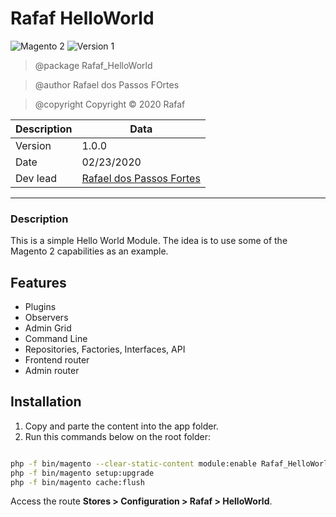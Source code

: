 # Rafaf HelloWorld

![Magento 2](https://img.shields.io/badge/Magento-2.3.4-orange.svg) ![Version 1](https://img.shields.io/badge/Version-1.0-green.svg)


>   @package      Rafaf_HelloWorld

>   @author       Rafael dos Passos FOrtes

>   @copyright    Copyright &copy; 2020 Rafaf


Description | Data
-------- | ---
Version | 1.0.0
Date     | 02/23/2020
Dev lead | [Rafael dos Passos Fortes](https://github.com/rafafortes)
----------


### Description
This is a simple Hello World Module. The idea is to use some of the Magento 2 capabilities as an example.

## Features

- Plugins
- Observers
- Admin Grid
- Command Line
- Repositories, Factories, Interfaces, API
- Frontend router
- Admin router

## Installation

1. Copy and parte the content into the app folder.
2. Run this commands below on the root folder:

```bash

php -f bin/magento --clear-static-content module:enable Rafaf_HelloWorld
php -f bin/magento setup:upgrade
php -f bin/magento cache:flush

```

Access the route **Stores > Configuration > Rafaf > HelloWorld**.
